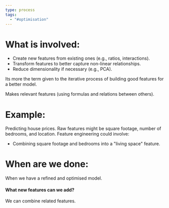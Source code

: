 ```yaml
---
type: process
tags:
  - "#optimisation"
---
```

# What is involved:


- Create new features from existing ones (e.g., ratios, interactions).
- Transform features to better capture non-linear relationships.
- Reduce dimensionality if necessary (e.g., PCA).


Its more the term given to the iterative process of building good features for a better model.

Makes relevant features (using formulas and relations between others). 
# Example:

Predicting house prices. Raw features might be square footage, number of bedrooms, and location. Feature engineering could involve:

- Combining square footage and bedrooms into a "living space" feature.
# When are we done:

When we have a refined and optimised model.

#### What new features can we add?

We can combine related features.